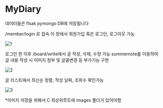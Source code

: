 # MyDiary

데이터들은 flsak pymongo DB에 저장됩니다

/member/login 로 접속
이 창에서 회원가입 혹은 로그인, 로그아웃 가능

![1](https://user-images.githubusercontent.com/81530929/124282184-839a6880-db85-11eb-9758-b8ba3d17e254.PNG)

로그인 한 이후 /board/write에서 글 작성, 삭제, 수정 가능
summernote를 이용하여 글 내용 작성 시 이미지 첨부 및 글꼴변경 등 부가기능 구현

![2](https://user-images.githubusercontent.com/81530929/124282505-dffd8800-db85-11eb-94e2-8ee2f2ec2014.PNG)

글 리스트에서 최신순 정렬, 작성 날짜, 조회수 확인가능

![3](https://user-images.githubusercontent.com/81530929/124282541-e7bd2c80-db85-11eb-91de-642c105eba11.PNG)


*이미지 저장을 위해서 C 최상위루트에 images 폴더가 있어야함
